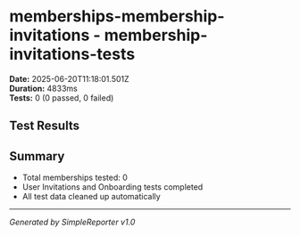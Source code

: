 # memberships-membership-invitations - membership-invitations-tests

**Date:** 2025-06-20T11:18:01.501Z  
**Duration:** 4833ms  
**Tests:** 0 (0 passed, 0 failed)

## Test Results



## Summary

- Total memberships tested: 0
- User Invitations and Onboarding tests completed
- All test data cleaned up automatically

---
*Generated by SimpleReporter v1.0*
